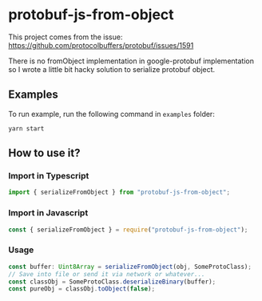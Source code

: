 # protobuf-js-from-object

This project comes from the issue: https://github.com/protocolbuffers/protobuf/issues/1591

There is no fromObject implementation in google-protobuf implementation so I wrote a little bit hacky solution to serialize protobuf object.

## Examples

To run example, run the following command in `examples` folder:

    yarn start

## How to use it?

### Import in Typescript

```typescript
import { serializeFromObject } from "protobuf-js-from-object";
```

### Import in Javascript

```javascript
const { serializeFromObject } = require("protobuf-js-from-object");
```

### Usage

```typescript
const buffer: Uint8Array = serializeFromObject(obj, SomeProtoClass);
// Save into file or send it via network or whatever...
const classObj = SomeProtoClass.deserializeBinary(buffer);
const pureObj = classObj.toObject(false);
```

